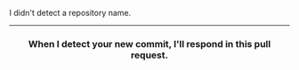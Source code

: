 I didn't detect a repository name.

<hr>
<h3 align="center">When I detect your new commit, I'll respond in this pull request.</h3>
